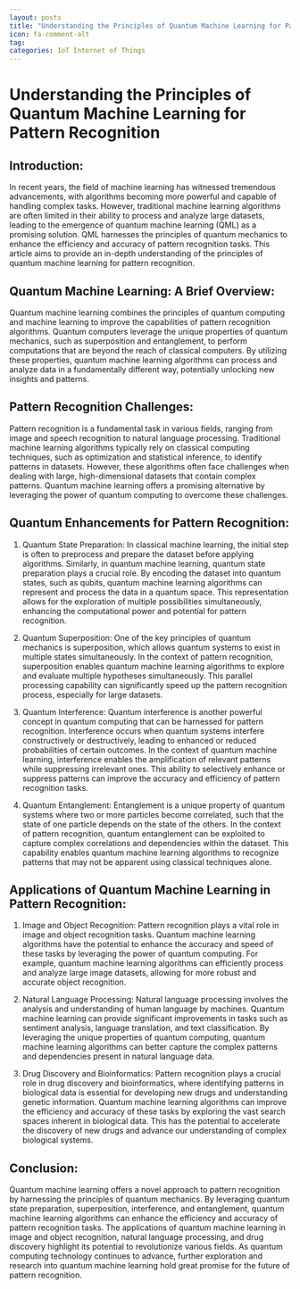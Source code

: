 ```yaml
---
layout: posts
title: "Understanding the Principles of Quantum Machine Learning for Pattern Recognition"
icon: fa-comment-alt
tag:      
categories: IoT Internet of Things
---
```



# Understanding the Principles of Quantum Machine Learning for Pattern Recognition

## Introduction:

In recent years, the field of machine learning has witnessed tremendous advancements, with algorithms becoming more powerful and capable of handling complex tasks. However, traditional machine learning algorithms are often limited in their ability to process and analyze large datasets, leading to the emergence of quantum machine learning (QML) as a promising solution. QML harnesses the principles of quantum mechanics to enhance the efficiency and accuracy of pattern recognition tasks. This article aims to provide an in-depth understanding of the principles of quantum machine learning for pattern recognition.

## Quantum Machine Learning: A Brief Overview:

Quantum machine learning combines the principles of quantum computing and machine learning to improve the capabilities of pattern recognition algorithms. Quantum computers leverage the unique properties of quantum mechanics, such as superposition and entanglement, to perform computations that are beyond the reach of classical computers. By utilizing these properties, quantum machine learning algorithms can process and analyze data in a fundamentally different way, potentially unlocking new insights and patterns.

## Pattern Recognition Challenges:

Pattern recognition is a fundamental task in various fields, ranging from image and speech recognition to natural language processing. Traditional machine learning algorithms typically rely on classical computing techniques, such as optimization and statistical inference, to identify patterns in datasets. However, these algorithms often face challenges when dealing with large, high-dimensional datasets that contain complex patterns. Quantum machine learning offers a promising alternative by leveraging the power of quantum computing to overcome these challenges.

## Quantum Enhancements for Pattern Recognition:

1. Quantum State Preparation:
In classical machine learning, the initial step is often to preprocess and prepare the dataset before applying algorithms. Similarly, in quantum machine learning, quantum state preparation plays a crucial role. By encoding the dataset into quantum states, such as qubits, quantum machine learning algorithms can represent and process the data in a quantum space. This representation allows for the exploration of multiple possibilities simultaneously, enhancing the computational power and potential for pattern recognition.

2. Quantum Superposition:
One of the key principles of quantum mechanics is superposition, which allows quantum systems to exist in multiple states simultaneously. In the context of pattern recognition, superposition enables quantum machine learning algorithms to explore and evaluate multiple hypotheses simultaneously. This parallel processing capability can significantly speed up the pattern recognition process, especially for large datasets.

3. Quantum Interference:
Quantum interference is another powerful concept in quantum computing that can be harnessed for pattern recognition. Interference occurs when quantum systems interfere constructively or destructively, leading to enhanced or reduced probabilities of certain outcomes. In the context of quantum machine learning, interference enables the amplification of relevant patterns while suppressing irrelevant ones. This ability to selectively enhance or suppress patterns can improve the accuracy and efficiency of pattern recognition tasks.

4. Quantum Entanglement:
Entanglement is a unique property of quantum systems where two or more particles become correlated, such that the state of one particle depends on the state of the others. In the context of pattern recognition, quantum entanglement can be exploited to capture complex correlations and dependencies within the dataset. This capability enables quantum machine learning algorithms to recognize patterns that may not be apparent using classical techniques alone.

## Applications of Quantum Machine Learning in Pattern Recognition:

1. Image and Object Recognition:
Pattern recognition plays a vital role in image and object recognition tasks. Quantum machine learning algorithms have the potential to enhance the accuracy and speed of these tasks by leveraging the power of quantum computing. For example, quantum machine learning algorithms can efficiently process and analyze large image datasets, allowing for more robust and accurate object recognition.

2. Natural Language Processing:
Natural language processing involves the analysis and understanding of human language by machines. Quantum machine learning can provide significant improvements in tasks such as sentiment analysis, language translation, and text classification. By leveraging the unique properties of quantum computing, quantum machine learning algorithms can better capture the complex patterns and dependencies present in natural language data.

3. Drug Discovery and Bioinformatics:
Pattern recognition plays a crucial role in drug discovery and bioinformatics, where identifying patterns in biological data is essential for developing new drugs and understanding genetic information. Quantum machine learning algorithms can improve the efficiency and accuracy of these tasks by exploring the vast search spaces inherent in biological data. This has the potential to accelerate the discovery of new drugs and advance our understanding of complex biological systems.

## Conclusion:

Quantum machine learning offers a novel approach to pattern recognition by harnessing the principles of quantum mechanics. By leveraging quantum state preparation, superposition, interference, and entanglement, quantum machine learning algorithms can enhance the efficiency and accuracy of pattern recognition tasks. The applications of quantum machine learning in image and object recognition, natural language processing, and drug discovery highlight its potential to revolutionize various fields. As quantum computing technology continues to advance, further exploration and research into quantum machine learning hold great promise for the future of pattern recognition.